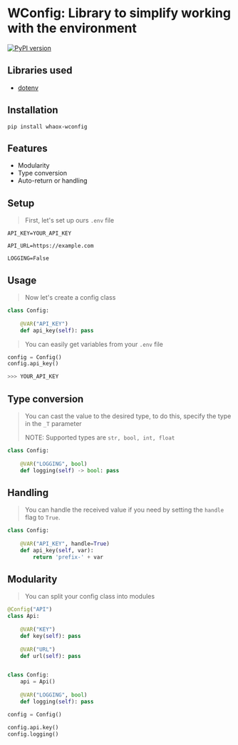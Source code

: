 # WConfig: Library to simplify working with the environment

[![PyPI version](https://badge.fury.io/py/whaox-wapi.svg)](https://badge.fury.io/py/whaox-wconfig)

## Libraries used
 * [dotenv](https://github.com/theskumar/python-dotenv)

## Installation

```commandline
pip install whaox-wconfig
```

## Features
* Modularity
* Type conversion
* Auto-return or handling

## Setup

> First, let's set up ours `.env` file

```dotenv
API_KEY=YOUR_API_KEY

API_URL=https://example.com

LOGGING=False
```

## Usage

> Now let's create a config class

```python
class Config:
    
    @VAR("API_KEY")
    def api_key(self): pass
```

> You can easily get variables from your `.env` file

```python
config = Config()
config.api_key()

>>> YOUR_API_KEY
```

## Type conversion

> You can cast the value to the desired type, to do this, specify the type in the `_T` parameter
>
> NOTE: Supported types are `str, bool, int, float` 

```python
class Config:
    
    @VAR("LOGGING", bool)
    def logging(self) -> bool: pass
```

## Handling

> You can handle the received value if you need by setting the `handle` flag to `True`.

```python
class Config:
    
    @VAR("API_KEY", handle=True)
    def api_key(self, var): 
        return 'prefix-' + var
```

## Modularity
> You can split your config class into modules

```python
@Config("API")
class Api:
    
    @VAR("KEY")
    def key(self): pass
    
    @VAR("URL")
    def url(self): pass


class Config:
    api = Api()
    
    @VAR("LOGGING", bool)
    def logging(self): pass   
```

```python
config = Config()

config.api.key()
config.logging()
```